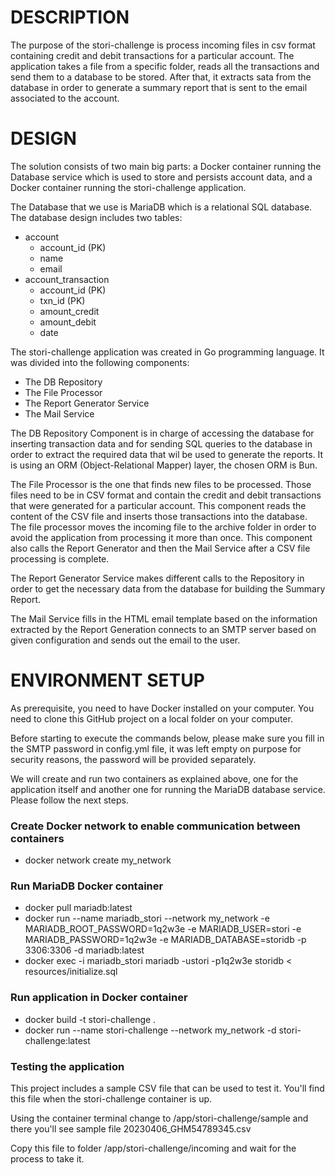 # DESCRIPTION

The purpose of the stori-challenge is process incoming files in csv format containing credit and debit transactions for a particular account. The application takes a file from a specific folder, reads all the transactions and send them to a database to be stored. After that, it extracts sata from the database in order to generate a summary report that is sent to the email associated to the account. 

# DESIGN

The solution consists of two main big parts: a Docker container running the Database service which is used to store and persists account data, and a Docker container running the stori-challenge application.

The Database that we use is MariaDB which is a relational SQL database. The database design includes two tables:

- account
  - account_id (PK)
  - name
  - email
- account_transaction
  - account_id (PK)
  - txn_id (PK)
  - amount_credit
  - amount_debit
  - date

The stori-challenge application was created in Go programming language. It was divided into the following components:

- The DB Repository
- The File Processor
- The Report Generator Service
- The Mail Service

The DB Repository Component is in charge of accessing the database for inserting transaction data and for sending SQL queries to the database in order to extract the required data that wil be used to generate the reports. It is using an ORM (Object-Relational Mapper) layer, the chosen ORM is Bun.

The File Processor is the one that finds new files to be processed. Those files need to be in CSV format and  contain the credit and debit transactions that were generated for a particular account. This component reads the content of the CSV file and inserts those transactions into the database. The file processor moves the incoming file to the archive folder in order to avoid the application from processing it more than once. This component also calls the Report Generator and then the Mail Service after a CSV file processing is complete.

The Report Generator Service makes different calls to the Repository in order to get the necessary data from the database for building the Summary Report.

The Mail Service fills in the HTML email template based on the information extracted by the Report  Generation  connects to an SMTP server based on given configuration and sends out the email to the user.

# ENVIRONMENT SETUP

As prerequisite, you need to have Docker installed on your computer. You need to clone this GitHub project on a local folder on your computer.

Before starting to execute the commands below, please make sure you fill in the SMTP password in config.yml file, it was left empty on purpose for security reasons, the password will be provided separately.

We will create and run two containers as explained above, one for the application itself and another one for running the MariaDB database service. Please follow the next steps. 

### Create Docker network to enable communication between containers

- docker network create my_network

### Run MariaDB Docker container

- docker pull mariadb:latest
- docker run --name mariadb_stori --network my_network -e MARIADB_ROOT_PASSWORD=1q2w3e -e MARIADB_USER=stori -e MARIADB_PASSWORD=1q2w3e -e MARIADB_DATABASE=storidb -p 3306:3306 -d mariadb:latest
- docker exec -i mariadb_stori mariadb -ustori -p1q2w3e storidb < resources/initialize.sql

### Run application in Docker container

- docker build -t stori-challenge .
- docker run --name stori-challenge --network my_network -d stori-challenge:latest

### Testing the application

This project includes a sample CSV file that can be used to test it. You'll find this file when the stori-challenge container is up.

Using the container terminal change to /app/stori-challenge/sample and there you'll see sample file 20230406_GHM54789345.csv

Copy this file to folder /app/stori-challenge/incoming and wait for the process to take it.

